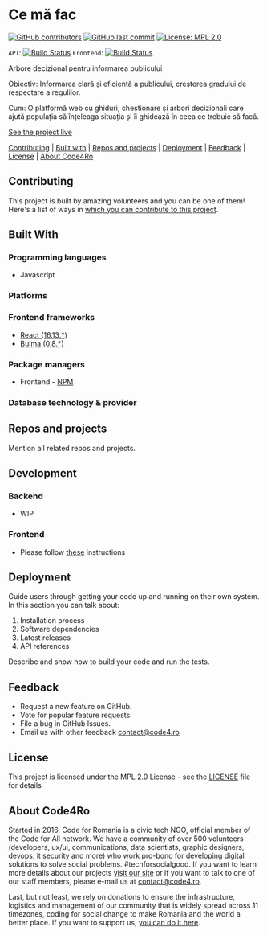 # Ce mă fac

[![GitHub contributors](https://img.shields.io/github/contributors/code4romania/ce-ma-fac.svg?style=for-the-badge)](https://github.com/code4romania/ce-ma-fac/graphs/contributors) [![GitHub last commit](https://img.shields.io/github/last-commit/code4romania/ce-ma-fac.svg?style=for-the-badge)](https://github.com/code4romania/ce-ma-fac/commits/master) [![License: MPL 2.0](https://img.shields.io/badge/license-MPL%202.0-brightgreen.svg?style=for-the-badge)](https://opensource.org/licenses/MPL-2.0)

`API`: [![Build Status](https://dev.azure.com/code4romania/monitorizare-vot-ci/_apis/build/status/ce-ma-fac/cmf-api?branchName=azure-pipelines)](https://dev.azure.com/code4romania/monitorizare-vot-ci/_build/latest?definitionId=30&branchName=azure-pipelines)
`Frontend`: [![Build Status](https://dev.azure.com/code4romania/monitorizare-vot-ci/_apis/build/status/ce-ma-fac/cmf-frontend?branchName=azure-pipelines)](https://dev.azure.com/code4romania/monitorizare-vot-ci/_build/latest?definitionId=31&branchName=azure-pipelines)

Arbore decizional pentru informarea publicului

Obiectiv: Informarea clară și eficientă a publicului, creșterea gradului de respectare a regulilor.

Cum: O platformă web cu ghiduri, chestionare și arbori decizionali care ajută populația să înțeleaga situația și îi ghidează în ceea ce trebuie să facă.

[See the project live](https://cemafac.ro/)

[Contributing](#contributing) | [Built with](#built-with) | [Repos and projects](#repos-and-projects) | [Deployment](#deployment) | [Feedback](#feedback) | [License](#license) | [About Code4Ro](#about-code4ro)

## Contributing

This project is built by amazing volunteers and you can be one of them! Here's a list of ways in [which you can contribute to this project](.github/CONTRIBUTING.md).

## Built With

### Programming languages
 - Javascript

### Platforms

### Frontend frameworks
 - [React (16.13.*)](https://reactjs.org/)
 - [Bulma (0.8.*)](https://bulma.io/)

### Package managers
 - Frontend - [NPM](https://docs.npmjs.com/)

### Database technology & provider

## Repos and projects

Mention all related repos and projects.

## Development
### Backend
- WIP

### Frontend
- Please follow [these](/frontend/README.md#Development) instructions

## Deployment

Guide users through getting your code up and running on their own system. In this section you can talk about:
1. Installation process
2. Software dependencies
3. Latest releases
4. API references

Describe and show how to build your code and run the tests.

## Feedback

* Request a new feature on GitHub.
* Vote for popular feature requests.
* File a bug in GitHub Issues.
* Email us with other feedback contact@code4.ro

## License

This project is licensed under the MPL 2.0 License - see the [LICENSE](LICENSE) file for details

## About Code4Ro

Started in 2016, Code for Romania is a civic tech NGO, official member of the Code for All network. We have a community of over 500 volunteers (developers, ux/ui, communications, data scientists, graphic designers, devops, it security and more) who work pro-bono for developing digital solutions to solve social problems. #techforsocialgood. If you want to learn more details about our projects [visit our site](https://www.code4.ro/en/) or if you want to talk to one of our staff members, please e-mail us at contact@code4.ro.

Last, but not least, we rely on donations to ensure the infrastructure, logistics and management of our community that is widely spread across 11 timezones, coding for social change to make Romania and the world a better place. If you want to support us, [you can do it here](https://code4.ro/en/donate/).
